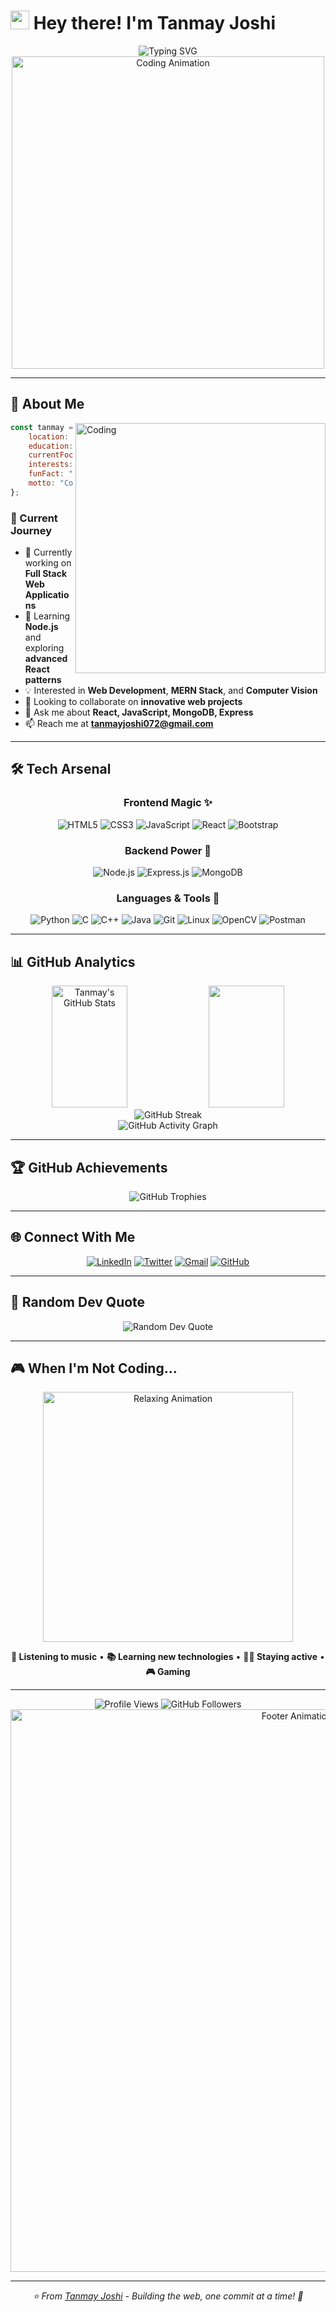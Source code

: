 # <img src="https://raw.githubusercontent.com/MartinHeinz/MartinHeinz/master/wave.gif" width="30px" height="30px" /> Hey there! I'm Tanmay Joshi

<div align="center">
  <img src="https://readme-typing-svg.herokuapp.com?font=Fira+Code&size=30&duration=3000&pause=1000&color=00D9FF&center=true&vCenter=true&width=600&lines=Frontend+Developer;MERN+Stack+Enthusiast;Computer+Vision+Explorer;Passionate+Problem+Solver" alt="Typing SVG" />
</div>

<div align="center">
  <img src="https://user-images.githubusercontent.com/74038190/225813708-98b745f2-7d22-48cf-9150-083f1b00d6c9.gif" width="500" alt="Coding Animation"/>
</div>

---

## 🚀 About Me

<img align="right" alt="Coding" width="400" src="https://user-images.githubusercontent.com/74038190/229223263-cf2e4b07-2615-4f87-9c38-e37600f8381a.gif">

```javascript
const tanmay = {
    location: "Aurangabad, Maharashtra, India 🇮🇳",
    education: "Computer Science @ MIT Aurangabad",
    currentFocus: "Building amazing web experiences",
    interests: ["Web Development", "MERN Stack", "Computer Vision"],
    funFact: "I think I'm funny AND a passionate developer! 😄",
    motto: "Code, Create, Innovate! ✨"
};
```

### 🎯 Current Journey
- 🔭 Currently working on **Full Stack Web Applications**
- 🌱 Learning **Node.js** and exploring **advanced React patterns**
- 💡 Interested in **Web Development**, **MERN Stack**, and **Computer Vision**
- 🤝 Looking to collaborate on **innovative web projects**
- 💬 Ask me about **React, JavaScript, MongoDB, Express**
- 📫 Reach me at **tanmayjoshi072@gmail.com**

---

## 🛠️ Tech Arsenal

<div align="center">

### Frontend Magic ✨
![HTML5](https://img.shields.io/badge/HTML5-E34F26?style=for-the-badge&logo=html5&logoColor=white)
![CSS3](https://img.shields.io/badge/CSS3-1572B6?style=for-the-badge&logo=css3&logoColor=white)
![JavaScript](https://img.shields.io/badge/JavaScript-F7DF1E?style=for-the-badge&logo=javascript&logoColor=black)
![React](https://img.shields.io/badge/React-20232A?style=for-the-badge&logo=react&logoColor=61DAFB)
![Bootstrap](https://img.shields.io/badge/Bootstrap-563D7C?style=for-the-badge&logo=bootstrap&logoColor=white)

### Backend Power 💪
![Node.js](https://img.shields.io/badge/Node.js-43853D?style=for-the-badge&logo=node.js&logoColor=white)
![Express.js](https://img.shields.io/badge/Express.js-404D59?style=for-the-badge)
![MongoDB](https://img.shields.io/badge/MongoDB-4EA94B?style=for-the-badge&logo=mongodb&logoColor=white)

### Languages & Tools 🔧
![Python](https://img.shields.io/badge/Python-3776AB?style=for-the-badge&logo=python&logoColor=white)
![C](https://img.shields.io/badge/C-00599C?style=for-the-badge&logo=c&logoColor=white)
![C++](https://img.shields.io/badge/C++-00599C?style=for-the-badge&logo=c%2B%2B&logoColor=white)
![Java](https://img.shields.io/badge/Java-ED8B00?style=for-the-badge&logo=openjdk&logoColor=white)
![Git](https://img.shields.io/badge/Git-F05032?style=for-the-badge&logo=git&logoColor=white)
![Linux](https://img.shields.io/badge/Linux-FCC624?style=for-the-badge&logo=linux&logoColor=black)
![OpenCV](https://img.shields.io/badge/OpenCV-27338e?style=for-the-badge&logo=OpenCV&logoColor=white)
![Postman](https://img.shields.io/badge/Postman-FF6C37?style=for-the-badge&logo=postman&logoColor=white)

</div>

---

## 📊 GitHub Analytics

<div align="center">
  <img width="49%" height="195px" src="https://github-readme-stats.vercel.app/api?username=tanmay-joshi72&show_icons=true&count_private=true&hide_border=true&title_color=00D9FF&icon_color=00D9FF&text_color=c9d1d9&bg_color=0d1117" alt="Tanmay's GitHub Stats" /> 
  <img width="49%" height="195px" src="https://github-readme-stats.vercel.app/api/top-langs/?username=tanmay-joshi72&layout=compact&hide_border=true&title_color=00D9FF&text_color=00D9FF&bg_color=0d1117" />
</div>

<div align="center">
  <img src="https://github-readme-streak-stats.herokuapp.com?user=tanmay-joshi72&theme=tokyonight&hide_border=true&stroke=0000&background=0D1117&ring=00D9FF&fire=00D9FF&currStreakLabel=00D9FF" alt="GitHub Streak" />
</div>

<div align="center">
  <img src="https://github-readme-activity-graph.vercel.app/graph?username=tanmay-joshi72&bg_color=0d1117&color=00d9ff&line=00d9ff&point=ffffff&area=true&hide_border=true" alt="GitHub Activity Graph" />
</div>

---

## 🏆 GitHub Achievements

<div align="center">
  <img src="https://github-profile-trophy.vercel.app/?username=tanmay-joshi72&theme=tokyonight&no-frame=true&column=7&margin-w=15&margin-h=15" alt="GitHub Trophies" />
</div>

---

## 🌐 Connect With Me

<div align="center">

[![LinkedIn](https://img.shields.io/badge/LinkedIn-0077B5?style=for-the-badge&logo=linkedin&logoColor=white)](https://www.linkedin.com/in/tanmay-joshi-a26b2726b/)
[![Twitter](https://img.shields.io/badge/Twitter-1DA1F2?style=for-the-badge&logo=twitter&logoColor=white)](https://twitter.com/tanmayjoshi73)
[![Gmail](https://img.shields.io/badge/Gmail-D14836?style=for-the-badge&logo=gmail&logoColor=white)](mailto:tanmayjoshi072@gmail.com)
[![GitHub](https://img.shields.io/badge/GitHub-100000?style=for-the-badge&logo=github&logoColor=white)](https://github.com/tanmay-joshi72)

</div>

---

## 💭 Random Dev Quote

<div align="center">
  <img src="https://quotes-github-readme.vercel.app/api?type=horizontal&theme=tokyonight" alt="Random Dev Quote" />
</div>

---

## 🎮 When I'm Not Coding...

<div align="center">
  <img src="https://user-images.githubusercontent.com/74038190/212284158-e840e285-664b-44d7-b79b-e264b5e54825.gif" width="400" alt="Relaxing Animation"/>
</div>

<div align="center">
  
**🎵 Listening to music** • **📚 Learning new technologies** • **🏃‍♂️ Staying active** • **🎮 Gaming**

</div>

---

<div align="center">
  <img src="https://komarev.com/ghpvc/?username=tanmay-joshi72&label=Profile%20views&color=00d9ff&style=for-the-badge" alt="Profile Views" />
  <img src="https://img.shields.io/github/followers/tanmay-joshi72?label=Followers&style=for-the-badge&color=00d9ff" alt="GitHub Followers" />
</div>

<div align="center">
  <img src="https://user-images.githubusercontent.com/74038190/212284100-561aa473-3905-4a80-b561-0d28506553ee.gif" width="900" alt="Footer Animation"/>
</div>

---

<div align="center">
  <i>⭐️ From <a href="https://github.com/tanmay-joshi72">Tanmay Joshi</a> - Building the web, one commit at a time! 🚀</i>
</div>
